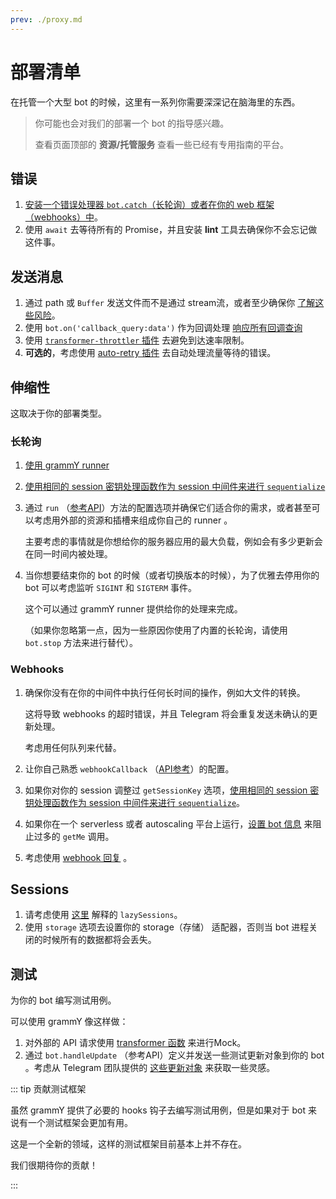 ```yaml
---
prev: ./proxy.md
---
```


# 部署清单

在托管一个大型 bot 的时候，这里有一系列你需要深深记在脑海里的东西。

> 你可能也会对我们的部署一个 bot 的指导感兴趣。
>
> 查看页面顶部的 **资源/托管服务** 查看一些已经有专用指南的平台。

## 错误

1. [安装一个错误处理器 `bot.catch`（长轮询）或者在你的 web 框架（webhooks）中](/zh/guide/errors.md)。
2. 使用 `await` 去等待所有的 Promise，并且安装 **lint** 工具去确保你不会忘记做这件事。

## 发送消息

1. 通过 path 或 `Buffer` 发送文件而不是通过 stream流，或者至少确保你 [了解这些风险](./transformers.md#use-cases-of-transformer-functions)。
2. 使用 `bot.on('callback_query:data')` 作为回调处理 [响应所有回调查询](/plugins/keyboard.md#responding-to-clicks)
3. 使用 [`transformer-throttler` 插件](/zh/plugins/transformer-throttler.md) 去避免到达速率限制。
4. **可选的**，考虑使用 [auto-retry 插件](/zh/plugins/auto-retry.md) 去自动处理流量等待的错误。

## 伸缩性

这取决于你的部署类型。

### 长轮询

1. [使用 grammY runner](/zh/plugins/runner.md)

2. [使用相同的 session 密钥处理函数作为 session 中间件来进行 `sequentialize`](./scaling.md#concurrency-is-hard)

3. 通过 `run` （[参考API](https://doc.deno.land/https/deno.land/x/grammy_runner/mod)）方法的配置选项并确保它们适合你的需求，或者甚至可以考虑用外部的资源和插槽来组成你自己的 runner 。

   主要考虑的事情就是你想给你的服务器应用的最大负载，例如会有多少更新会在同一时间内被处理。

4. 当你想要结束你的 bot 的时候（或者切换版本的时候），为了优雅去停用你的 bot 可以考虑监听 `SIGINT` 和 `SIGTERM` 事件。

   这个可以通过 grammY runner 提供给你的处理来完成。

   （如果你忽略第一点，因为一些原因你使用了内置的长轮询，请使用 `bot.stop` 方法来进行替代）。

### Webhooks

1. 确保你没有在你的中间件中执行任何长时间的操作，例如大文件的转换。

   这将导致 webhooks 的超时错误，并且 Telegram 将会重复发送未确认的更新处理。

   考虑用任何队列来代替。

2. 让你自己熟悉 `webhookCallback` （[API参考](https://doc.deno.land/https/deno.land/x/grammy/mod.ts#webhookCallback)）的配置。

3. 如果你对你的 session 调整过 `getSessionKey` 选项，[使用相同的 session 密钥处理函数作为 session 中间件来进行 `sequentialize`](./scaling.md#concurrency-is-hard)。

4. 如果你在一个 serverless 或者 autoscaling 平台上运行，[设置 bot 信息](https://doc.deno.land/https/deno.land/x/grammy/mod.ts#BotConfig) 来阻止过多的 `getMe` 调用。

5. 考虑使用 [webhook 回复](/zh/guide/deployment-types.html#webhook-reply) 。

## Sessions

1. 请考虑使用 [这里](/zh/plugins/session.md#lazy-sessions) 解释的 `lazySessions`。
2. 使用 `storage` 选项去设置你的 storage（存储） 适配器，否则当 bot 进程关闭的时候所有的数据都将会丢失。

## 测试

为你的 bot 编写测试用例。

可以使用 grammY 像这样做：

1. 对外部的 API 请求使用 [transformer 函数](./transformers.md) 来进行Mock。
2. 通过 `bot.handleUpdate` （参考API）定义并发送一些测试更新对象到你的 bot 。考虑从 Telegram 团队提供的 [这些更新对象](https://core.telegram.org/bots/webhooks#testing-your-bot-with-updates) 来获取一些灵感。

::: tip 贡献测试框架

虽然 grammY 提供了必要的 hooks 钩子去编写测试用例，但是如果对于 bot 来说有一个测试框架会更加有用。

这是一个全新的领域，这样的测试框架目前基本上并不存在。

我们很期待你的贡献！

:::
